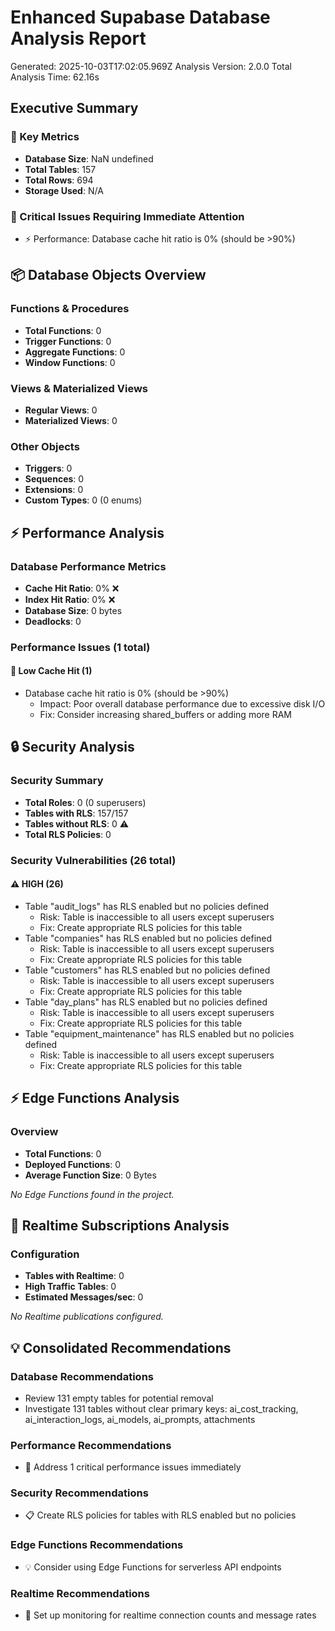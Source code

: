 # Enhanced Supabase Database Analysis Report

Generated: 2025-10-03T17:02:05.969Z
Analysis Version: 2.0.0
Total Analysis Time: 62.16s

## Executive Summary

### 🎯 Key Metrics
- **Database Size**: NaN undefined
- **Total Tables**: 157
- **Total Rows**: 694
- **Storage Used**: N/A

### 🚨 Critical Issues Requiring Immediate Attention

- ⚡ Performance: Database cache hit ratio is 0% (should be >90%)

## 📦 Database Objects Overview

### Functions & Procedures
- **Total Functions**: 0
- **Trigger Functions**: 0
- **Aggregate Functions**: 0
- **Window Functions**: 0

### Views & Materialized Views
- **Regular Views**: 0
- **Materialized Views**: 0

### Other Objects
- **Triggers**: 0
- **Sequences**: 0
- **Extensions**: 0
- **Custom Types**: 0 (0 enums)

## ⚡ Performance Analysis

### Database Performance Metrics
- **Cache Hit Ratio**: 0% ❌
- **Index Hit Ratio**: 0% ❌
- **Database Size**: 0 bytes
- **Deadlocks**: 0

### Performance Issues (1 total)

#### 💾 Low Cache Hit (1)
- Database cache hit ratio is 0% (should be >90%)
  - Impact: Poor overall database performance due to excessive disk I/O
  - Fix: Consider increasing shared_buffers or adding more RAM

## 🔒 Security Analysis

### Security Summary
- **Total Roles**: 0 (0 superusers)
- **Tables with RLS**: 157/157
- **Tables without RLS**: 0 ⚠️
- **Total RLS Policies**: 0

### Security Vulnerabilities (26 total)

#### ⚠️ HIGH (26)
- Table "audit_logs" has RLS enabled but no policies defined
  - Risk: Table is inaccessible to all users except superusers
  - Fix: Create appropriate RLS policies for this table
- Table "companies" has RLS enabled but no policies defined
  - Risk: Table is inaccessible to all users except superusers
  - Fix: Create appropriate RLS policies for this table
- Table "customers" has RLS enabled but no policies defined
  - Risk: Table is inaccessible to all users except superusers
  - Fix: Create appropriate RLS policies for this table
- Table "day_plans" has RLS enabled but no policies defined
  - Risk: Table is inaccessible to all users except superusers
  - Fix: Create appropriate RLS policies for this table
- Table "equipment_maintenance" has RLS enabled but no policies defined
  - Risk: Table is inaccessible to all users except superusers
  - Fix: Create appropriate RLS policies for this table

## ⚡ Edge Functions Analysis

### Overview
- **Total Functions**: 0
- **Deployed Functions**: 0
- **Average Function Size**: 0 Bytes

*No Edge Functions found in the project.*

## 📡 Realtime Subscriptions Analysis

### Configuration
- **Tables with Realtime**: 0
- **High Traffic Tables**: 0
- **Estimated Messages/sec**: 0

*No Realtime publications configured.*

## 💡 Consolidated Recommendations

### Database Recommendations
- Review 131 empty tables for potential removal
- Investigate 131 tables without clear primary keys: ai_cost_tracking, ai_interaction_logs, ai_models, ai_prompts, attachments

### Performance Recommendations
- 🚨 Address 1 critical performance issues immediately

### Security Recommendations
- 📋 Create RLS policies for tables with RLS enabled but no policies

### Edge Functions Recommendations
- 💡 Consider using Edge Functions for serverless API endpoints

### Realtime Recommendations
- 📡 Set up monitoring for realtime connection counts and message rates

